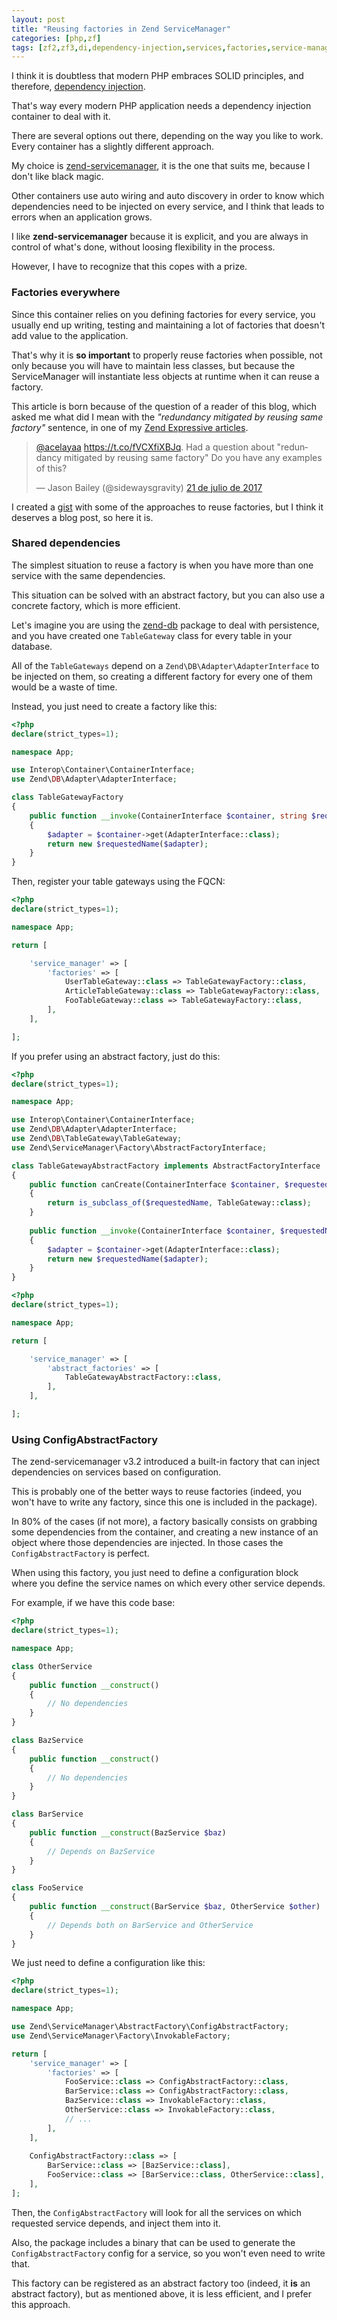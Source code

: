 ```yaml
---
layout: post
title: "Reusing factories in Zend ServiceManager"
categories: [php,zf]
tags: [zf2,zf3,di,dependency-injection,services,factories,service-manager,solid,inversion-of-control]
---
```


I think it is doubtless that modern PHP embraces SOLID principles, and therefore, [dependency injection](https://en.wikipedia.org/wiki/Dependency_injection).

That's way every modern PHP application needs a dependency injection container to deal with it.

There are several options out there, depending on the way you like to work. Every container has a slightly different approach.

My choice is [zend-servicemanager](https://docs.zendframework.com/zend-servicemanager/), it is the one that suits me, because I don't like black magic.

Other containers use auto wiring and auto discovery in order to know which dependencies need to be injected on every service, and I think that leads to errors when an application grows.

I like **zend-servicemanager** because it is explicit, and you are always in control of what's done, without loosing flexibility in the process.

However, I have to recognize that this copes with a prize.

### Factories everywhere

Since this container relies on you defining factories for every service, you usually end up writing, testing and maintaining a lot of factories that doesn't add value to the application.

That's why it is **so important** to properly reuse factories when possible, not only because you will have to maintain less classes, but because the ServiceManager will instantiate less objects at runtime when it can reuse a factory.

This article is born because of the question of a reader of this blog, which asked me what did I mean with the *"redundancy mitigated by reusing same factory"* sentence, in one of my [Zend Expressive articles](https://blog.alejandrocelaya.com/2016/07/21/project-scalability-with-zend-expressive/).

<blockquote class="twitter-tweet" data-lang="es"><p lang="en" dir="ltr"><a href="https://twitter.com/acelayaa">@acelayaa</a> <a href="https://t.co/fVCXfiXBJq">https://t.co/fVCXfiXBJq</a>. Had a question about &quot;redundancy mitigated by reusing same factory&quot; Do you have any examples of this?</p>&mdash; Jason Bailey (@sidewaysgravity) <a href="https://twitter.com/sidewaysgravity/status/888402105341530112">21 de julio de 2017</a></blockquote>
<script async src="//platform.twitter.com/widgets.js" charset="utf-8"></script>

I created a [gist](https://gist.github.com/acelaya/41cf7457c2dbc434c4bb919a21e002da) with some of the approaches to reuse factories, but I think it deserves a blog post, so here it is.

### Shared dependencies

The simplest situation to reuse a factory is when you have more than one service with the same dependencies.

This situation can be solved with an abstract factory, but you can also use a concrete factory, which is more efficient.

Let's imagine you are using the [zend-db](https://docs.zendframework.com/zend-db/) package to deal with persistence, and you have created one `TableGateway` class for every table in your database.

All of the `TableGateways` depend on a `Zend\DB\Adapter\AdapterInterface` to be injected on them, so creating a different factory for every one of them would be a waste of time.

Instead, you just need to create a factory like this:

```php
<?php
declare(strict_types=1);

namespace App;

use Interop\Container\ContainerInterface;
use Zend\DB\Adapter\AdapterInterface;

class TableGatewayFactory
{
    public function __invoke(ContainerInterface $container, string $requestedName)
    {
        $adapter = $container->get(AdapterInterface::class);
        return new $requestedName($adapter);
    }
}
```

Then, register your table gateways using the FQCN:

```php
<?php
declare(strict_types=1);

namespace App;

return [

    'service_manager' => [
        'factories' => [
            UserTableGateway::class => TableGatewayFactory::class,
            ArticleTableGateway::class => TableGatewayFactory::class,
            FooTableGateway::class => TableGatewayFactory::class,
        ],
    ],

];
```

If you prefer using an abstract factory, just do this:

```php
<?php
declare(strict_types=1);

namespace App;

use Interop\Container\ContainerInterface;
use Zend\DB\Adapter\AdapterInterface;
use Zend\DB\TableGateway\TableGateway;
use Zend\ServiceManager\Factory\AbstractFactoryInterface;

class TableGatewayAbstractFactory implements AbstractFactoryInterface
{
    public function canCreate(ContainerInterface $container, $requestedName)
    {
        return is_subclass_of($requestedName, TableGateway::class);
    }
    
    public function __invoke(ContainerInterface $container, $requestedName)
    {
        $adapter = $container->get(AdapterInterface::class);
        return new $requestedName($adapter);
    }
}
```

```php
<?php
declare(strict_types=1);

namespace App;

return [

    'service_manager' => [
        'abstract_factories' => [
            TableGatewayAbstractFactory::class,
        ],
    ],

];
```

### Using ConfigAbstractFactory

The zend-servicemanager v3.2 introduced a built-in factory that can inject dependencies on services based on configuration.

This is probably one of the better ways to reuse factories (indeed, you won't have to write any factory, since this one is included in the package).

In 80% of the cases (if not more), a factory basically consists on grabbing some dependencies from the container, and creating a new instance of an object where those dependencies are injected. In those cases the `ConfigAbstractFactory` is perfect.

When using this factory, you just need to define a configuration block where you define the service names on which every other service depends.

For example, if we have this code base:

```php
<?php
declare(strict_types=1);

namespace App;

class OtherService
{
    public function __construct()
    {
        // No dependencies
    }
}

class BazService
{
    public function __construct()
    {
        // No dependencies
    }
}

class BarService
{
    public function __construct(BazService $baz)
    {
        // Depends on BazService
    }
}

class FooService
{
    public function __construct(BarService $baz, OtherService $other)
    {
        // Depends both on BarService and OtherService
    }
}
```

We just need to define a configuration like this:

```php
<?php
declare(strict_types=1);

namespace App;

use Zend\ServiceManager\AbstractFactory\ConfigAbstractFactory;
use Zend\ServiceManager\Factory\InvokableFactory;

return [
    'service_manager' => [
        'factories' => [
            FooService::class => ConfigAbstractFactory::class,
            BarService::class => ConfigAbstractFactory::class,
            BazService::class => InvokableFactory::class,
            OtherService::class => InvokableFactory::class,
            // ...
        ],
    ],
    
    ConfigAbstractFactory::class => [
        BarService::class => [BazService::class],
        FooService::class => [BarService::class, OtherService::class],
    ],
];
```

Then, the `ConfigAbstractFactory` will look for all the services on which requested service depends, and inject them into it.

Also, the package includes a binary that can be used to generate the `ConfigAbstractFactory` config for a service, so you won't even need to write that.

This factory can be registered as an abstract factory too (indeed, it **is** an abstract factory), but as mentioned above, it is less efficient, and I prefer this approach.
